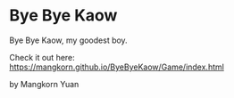 # Bye Bye Kaow

Bye Bye Kaow, my goodest boy.

Check it out here: https://mangkorn.github.io/ByeByeKaow/Game/index.html

by Mangkorn Yuan
